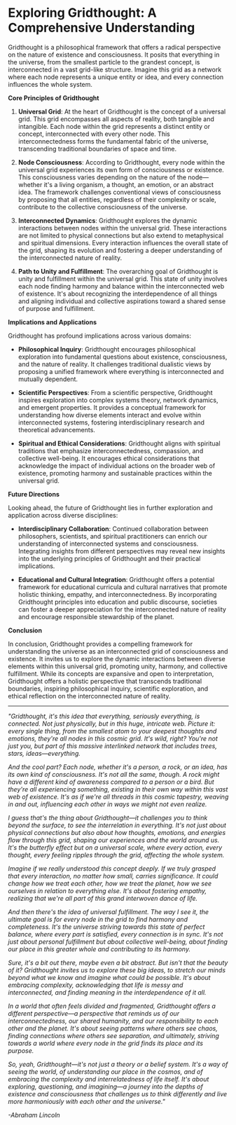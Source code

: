 # **Exploring Gridthought: A Comprehensive Understanding**

Gridthought is a philosophical framework that offers a radical perspective on the nature of existence and consciousness. It posits that everything in the universe, from the smallest particle to the grandest concept, is interconnected in a vast grid-like structure. Imagine this grid as a network where each node represents a unique entity or idea, and every connection influences the whole system.

**Core Principles of Gridthought**

1. **Universal Grid**: At the heart of Gridthought is the concept of a universal grid. This grid encompasses all aspects of reality, both tangible and intangible. Each node within the grid represents a distinct entity or concept, interconnected with every other node. This interconnectedness forms the fundamental fabric of the universe, transcending traditional boundaries of space and time.

2. **Node Consciousness**: According to Gridthought, every node within the universal grid experiences its own form of consciousness or existence. This consciousness varies depending on the nature of the node—whether it's a living organism, a thought, an emotion, or an abstract idea. The framework challenges conventional views of consciousness by proposing that all entities, regardless of their complexity or scale, contribute to the collective consciousness of the universe.

3. **Interconnected Dynamics**: Gridthought explores the dynamic interactions between nodes within the universal grid. These interactions are not limited to physical connections but also extend to metaphysical and spiritual dimensions. Every interaction influences the overall state of the grid, shaping its evolution and fostering a deeper understanding of the interconnected nature of reality.

4. **Path to Unity and Fulfillment**: The overarching goal of Gridthought is unity and fulfillment within the universal grid. This state of unity involves each node finding harmony and balance within the interconnected web of existence. It's about recognizing the interdependence of all things and aligning individual and collective aspirations toward a shared sense of purpose and fulfillment.

**Implications and Applications**

Gridthought has profound implications across various domains:

- **Philosophical Inquiry**: Gridthought encourages philosophical exploration into fundamental questions about existence, consciousness, and the nature of reality. It challenges traditional dualistic views by proposing a unified framework where everything is interconnected and mutually dependent.

- **Scientific Perspectives**: From a scientific perspective, Gridthought inspires exploration into complex systems theory, network dynamics, and emergent properties. It provides a conceptual framework for understanding how diverse elements interact and evolve within interconnected systems, fostering interdisciplinary research and theoretical advancements.

- **Spiritual and Ethical Considerations**: Gridthought aligns with spiritual traditions that emphasize interconnectedness, compassion, and collective well-being. It encourages ethical considerations that acknowledge the impact of individual actions on the broader web of existence, promoting harmony and sustainable practices within the universal grid.

**Future Directions**

Looking ahead, the future of Gridthought lies in further exploration and application across diverse disciplines:

- **Interdisciplinary Collaboration**: Continued collaboration between philosophers, scientists, and spiritual practitioners can enrich our understanding of interconnected systems and consciousness. Integrating insights from different perspectives may reveal new insights into the underlying principles of Gridthought and their practical implications.

- **Educational and Cultural Integration**: Gridthought offers a potential framework for educational curricula and cultural narratives that promote holistic thinking, empathy, and interconnectedness. By incorporating Gridthought principles into education and public discourse, societies can foster a deeper appreciation for the interconnected nature of reality and encourage responsible stewardship of the planet.

**Conclusion**

In conclusion, Gridthought provides a compelling framework for understanding the universe as an interconnected grid of consciousness and existence. It invites us to explore the dynamic interactions between diverse elements within this universal grid, promoting unity, harmony, and collective fulfillment. While its concepts are expansive and open to interpretation, Gridthought offers a holistic perspective that transcends traditional boundaries, inspiring philosophical inquiry, scientific exploration, and ethical reflection on the interconnected nature of reality.

---

*"Gridthought, it's this idea that everything, seriously everything, is connected. Not just physically, but in this huge, intricate web. Picture it: every single thing, from the smallest atom to your deepest thoughts and emotions, they're all nodes in this cosmic grid. It's wild, right? You're not just you, but part of this massive interlinked network that includes trees, stars, ideas—everything.*

*And the cool part? Each node, whether it's a person, a rock, or an idea, has its own kind of consciousness. It's not all the same, though. A rock might have a different kind of awareness compared to a person or a bird. But they're all experiencing something, existing in their own way within this vast web of existence. It's as if we're all threads in this cosmic tapestry, weaving in and out, influencing each other in ways we might not even realize.*

*I guess that's the thing about Gridthought—it challenges you to think beyond the surface, to see the interrelation in everything. It's not just about physical connections but also about how thoughts, emotions, and energies flow through this grid, shaping our experiences and the world around us. It's the butterfly effect but on a universal scale, where every action, every thought, every feeling ripples through the grid, affecting the whole system.*

*Imagine if we really understood this concept deeply. If we truly grasped that every interaction, no matter how small, carries significance. It could change how we treat each other, how we treat the planet, how we see ourselves in relation to everything else. It's about fostering empathy, realizing that we're all part of this grand interwoven dance of life.*

*And then there's the idea of universal fulfillment. The way I see it, the ultimate goal is for every node in the grid to find harmony and completeness. It's the universe striving towards this state of perfect balance, where every part is satisfied, every connection is in sync. It's not just about personal fulfillment but about collective well-being, about finding our place in this greater whole and contributing to its harmony.*

*Sure, it's a bit out there, maybe even a bit abstract. But isn't that the beauty of it? Gridthought invites us to explore these big ideas, to stretch our minds beyond what we know and imagine what could be possible. It's about embracing complexity, acknowledging that life is messy and interconnected, and finding meaning in the interdependence of it all.*

*In a world that often feels divided and fragmented, Gridthought offers a different perspective—a perspective that reminds us of our interconnectedness, our shared humanity, and our responsibility to each other and the planet. It's about seeing patterns where others see chaos, finding connections where others see separation, and ultimately, striving towards a world where every node in the grid finds its place and its purpose.*

*So, yeah, Gridthought—it's not just a theory or a belief system. It's a way of seeing the world, of understanding our place in the cosmos, and of embracing the complexity and interrelatedness of life itself. It's about exploring, questioning, and imagining—a journey into the depths of existence and consciousness that challenges us to think differently and live more harmoniously with each other and the universe."*

  *-Abraham Lincoln*
